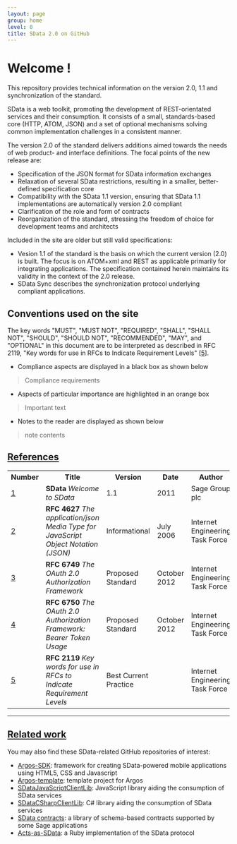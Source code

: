 ```yaml
---
layout: page
group: home
level: 0
title: SData 2.0 on GitHub
---
```


# Welcome ! 

This repository provides technical information on the version 2.0, 1.1 and synchronization of the standard.

SData is a web toolkit, promoting the development of REST-orientated
          services and their consumption. It consists of a small,
          standards-based core (HTTP, ATOM, JSON) and a set of
          optional mechanisms solving common implementation challenges in a
          consistent manner.

The version 2.0 of the standard delivers
          additions aimed towards the needs of web product- and interface
          definitions. The focal points of the new release are:

*   Specification of the JSON format for SData information exchanges
*   Relaxation of several SData restrictions,
            resulting in a smaller, better-defined specification core
*   Compatibility with the SData 1.1 version, ensuring that
            SData 1.1 implementations are automatically version 2.0 compliant
*   Clarification of the role and form of contracts
*   Reorganization of the standard, stressing the freedom of choice
            for development teams and architects


Included in the site are older but still valid specifications:

* Vesion 1.1 of the standard is the basis on which the current version (2.0) is built. The focus is on ATOM+xml and REST as applicable primarily for integrating applications. The specification contained herein maintains its validity in the context of the 2.0 release.  
* SData Sync describes the synchronization protocol underlying compliant applications. 

## Conventions used on the site

The key words "MUST", "MUST NOT", "REQUIRED", "SHALL", "SHALL NOT", "SHOULD", "SHOULD NOT", "RECOMMENDED", "MAY", and "OPTIONAL" in this document are to be interpreted as described in RFC 2119, "Key words for use in RFCs to Indicate Requirement Levels" [[5](#5)].

* Compliance aspects are displayed in a black box as shown below

<blockquote class="compliance"> Compliance requirements </blockquote>

* Aspects of particular importance are highlighted in an orange box

<blockquote class="warning">Important text </blockquote>

* Notes to the reader are displayed as shown below

<blockquote class="note"> note contents </blockquote>

## <a name="references" href="#references">References</a>

<table>
    <tr>
        <th>Number</th><th>Title</th><th>Version</th><th>Date</th><th>Author</th>
    </tr>
    <tr>
        <td><a name="1" href="#1">1</a></td><td><strong>SData</strong> <i>Welcome to SData</i></td><td>1.1</td><td>2011</td><td>Sage Group plc</td>
    </tr>
    <tr>
        <td><a name="2" href="#2">2</a></td><td><strong>RFC 4627</strong> <i>The application/json Media Type for JavaScript Object Notation (JSON)</i></td><td>Informational</td><td>July 2006</td><td>Internet Engineering Task Force</td>
    </tr>
    <tr>
        <td><a name="3" href="#3">3</a></td><td><strong>RFC 6749</strong> <i>The OAuth 2.0 Authorization Framework</i></td><td>Proposed Standard</td><td>October 2012</td><td>Internet Engineering Task Force</td>
    </tr>
    <tr>
        <td><a name="4" href="#4">4</a></td><td><strong>RFC 6750</strong> <i>The OAuth 2.0 Authorization Framework: Bearer Token Usage</i></td><td>Proposed Standard</td><td>October 2012</td><td>Internet Engineering Task Force</td>
    </tr>
    <tr>
        <td><a name="5" href="#5">5</a></td><td><strong>RFC 2119</strong> <i>Key words for use in RFCs to Indicate Requirement Levels</i></td><td>Best Current Practice</td><td></td><td>Internet Engineering Task Force</td>
    </tr>
</table>

***

## <a name="references" href="#references">Related work</a>
You may also find these SData-related GitHub repositories of interest:

*   [Argos-SDK](https://github.com/Sage/argos-sdk):
            framework for creating SData-powered mobile applications using
            HTML5, CSS and Javascript
*   [Argos-template](http://argos-template): template
            project for Argos
*   [SDataJavaScriptClientLib](https://github.com/Sage/SDataJavaScriptClientLib):
            JavaScript library aiding the consumption of SData services
*   [SDataCSharpClientLib](https://github.com/Sage/SDataCSharpClientLib):
            C# library aiding the consumption of SData services
*   [SData contracts](https://github.com/Sage/SData-Contracts):
            a library of schema-based contracts supported by some Sage
            applications
*   [Acts-as-SData](https://github.com/Sage/acts_as_sdata):
            a Ruby implementation of the SData protocol
